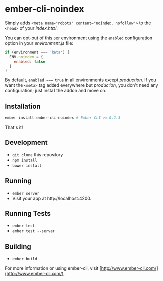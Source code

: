 # ember-cli-noindex

Simply adds `<meta name="robots" content="noindex, nofollow">` to the `<head>` of your *index.html*.

You can opt-out of this per environment using the `enabled` configuration option in your *environment.js* file:

```js
if (environment === 'beta') {
  ENV.noindex = {
    enabled: false
  }
}
```

By default, `enabled === true` in all environments except *production*.
If you want the `<meta>` tag added everywhere but *production*, you don't need any configuration; just install the addon and move on.

## Installation

```bash
ember install ember-cli-noindex # Ember CLI >= 0.2.3
```

That's it!

## Development

* `git clone` this repository
* `npm install`
* `bower install`

## Running

* `ember server`
* Visit your app at http://localhost:4200.

## Running Tests

* `ember test`
* `ember test --server`

## Building

* `ember build`

For more information on using ember-cli, visit [http://www.ember-cli.com/](http://www.ember-cli.com/).
